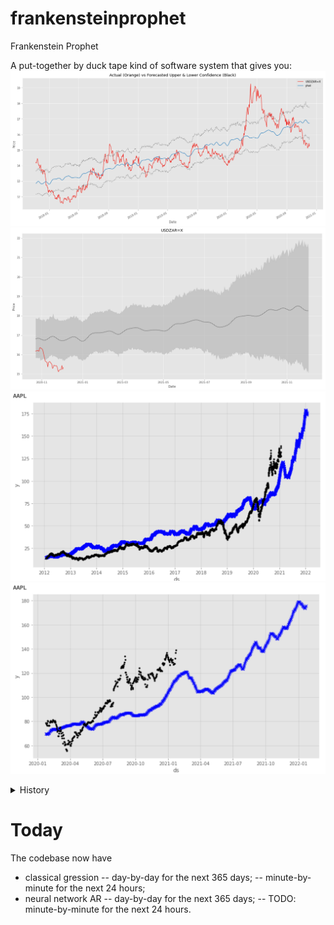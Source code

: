 # frankensteinprophet
Frankenstein Prophet

A put-together by duck tape kind of software system that gives you:
![](Screenshot%202020-12-03%20at%2011.48.06.png)
![](Screenshot%202020-12-03%20at%2011.45.32.png)
![](Screenshot%202021-01-25%20at%2006.04.53.png)
![](Screenshot%202021-01-25%20at%2009.15.15.png)

<details>
  <summary>History</summary>

# Day 0
I was bored.

# Day 1
I started putting together a trading system. Obviously, I searched the internet for existing tools. Interestingly, I found [blog posts by Eric Brown](https://pythondata.com/stock-market-forecasting-with-prophet/) and took a copy of his [Jupyter Notebook](https://github.com/urgedata/pythondata/blob/master/fbprophet/fbprophet_market_forecasts.ipynb) to play with.
Previously, I was using Finance::QuoteHist [get_quotes](https://wiki.gnucash.org/wiki/Stocks/get_prices) with GnuCash to get prices into a CSV; hence it became quite handy.
Very soon, I glued together the get_prices, and made a new version called get_quotes2prophet to change the format to be accepted by Facebook Prophet, and fbprophet_market_forecasts.ipynb, and I had predictions for NYSE:JNJ. I was then using a Bash loop with awk to fetch the new CSV and ran each Jupyter Notebook manually. Ugly, I know.
# Day 2
Luckily, I found [yfinance](https://pypi.org/project/yfinance/) which allowed me to pull tickers directly into each Jupyter Notebook, that reduces a lot of ugly work, and made the system faster. Still, it's ugly as hell.
# Day 3
I was experimenting minute-by-minute trade information, and have predictions for the next day. The biggest hurdle was getting rid of any prediction after 16:00 and before 9:30. In the end, I was glueing together 10:00-16:00 (which was easy), but then made 9:30-9:59 with the intersection of 9 <= dt.hour < 10, and dt.minute >= 30. It was so ugly that I don't think I want to upload it.
# Day 4
First, I made the Jupyter Notebook run through a list of hard-coded symbols (ugly I know, but I was in a hurry helping a friend.) Now I'm pulling a list of tickers from a file, and run in series each prediction model. This is the point where I'm going to upload it to GitHub so anyone non-technical can use it. Well, you might have to get a Jupyter Notebook container running, or just run it on [mybinder.org](https://mybinder.org/v2/gh/jupyterlab/jupyterlab-demo/master?urlpath=lab/tree/demo).
# Day 5
I tried to make the prediction run in parallel by using multiprocessing.Pool() as shown in [SpikeLab's blog](https://medium.com/spikelab/forecasting-multiples-time-series-using-prophet-in-parallel-2515abd1a245). However, it doesn't work because of Python uses spawn instead of fork on Mac. Anyway, I had to use multiprocessing.Process() and do what the Pool() does, but manually because only Process() supports a shared dictionary between the main programme and the spawned process.
# Day 6
Programming is addictive, and now I made a rudimentary queue of the size of the number of CPU cores. What happened was instead of running all 32 predictions simultaneously from the day before, it now runs in the batches of the number of CPU you have.
# Day 7
Well, it's never done until it's done. In order to debug the mysterious failure, I've installed Jupyter Lab directly on my Mac Mini server. That comes with strange ["Python doesn't consider it a bug" **feature**](https://bugs.python.org/issue25053) that function must be defined in a separate file. Nevertheless, it's now reliably churning out S&P 500 and FTSE 100.
</details>

# Today
The codebase now have
- classical gression
-- day-by-day for the next 365 days;
-- minute-by-minute for the next 24 hours;
- neural network AR
-- day-by-day for the next 365 days;
-- TODO: minute-by-minute for the next 24 hours.
